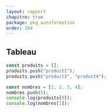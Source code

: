 ```yaml
---
layout: rapport
chapitre: true
package: pkg_autoformation
order: 304
---
```


<!-- new slide -->

## Tableau


````js
const produits = [];
produits.push("produit1");
produits.push("produit3", "produit4");

const nombres = [1, 2, 3, 4];
nombres.push(5);
console.log(produits[0]);
console.log(nombres[1]);
````
